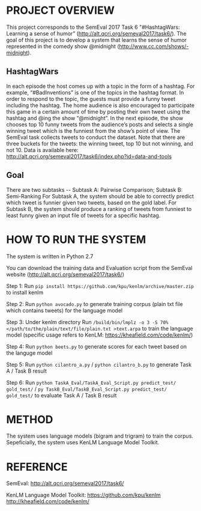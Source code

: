 # PROJECT OVERVIEW
This project corresponds to the SemEval 2017 Task 6 "#HashtagWars: Learning a sense of humor" (http://alt.qcri.org/semeval2017/task6/). The goal of this project is to develop a system that learns the sense of humor represented in the comedy show @midnight (http://www.cc.com/shows/-midnight). 

## HashtagWars
In each episode the host comes up with a topic in the form of a hashtag. For example, “#BadInventions” is one of the topics in the hashtag format. In order to respond to the topic, the guests must provide a funny tweet including the hashtag. The home audience is also encouraged to participate this game in a certain amount of time by posting their own tweet using the hashtag and @ing the show “@midnight”. In the next episode, the show chooses top 10 funny tweets from the audience’s posts and selects a single winning tweet which is the funniest from the show’s point of view. The SemEval task collects tweets to conduct the dataset. Note that there are three buckets for the tweets: the winning tweet, top 10 but not winning, and not 10. Data is available here: http://alt.qcri.org/semeval2017/task6/index.php?id=data-and-tools

## Goal 
There are two subtasks -- Subtask A: Pairwise Comparison; Subtask B: Semi-Ranking
For Subtask A, the system should be able to correctly predict which tweet is funnier given two tweets, based on the gold label. For Subtask B, the system should produce a ranking of tweets from funniest to least funny given an input file of tweets for a specific hashtag.

# HOW TO RUN THE SYSTEM
The system is written in Python 2.7

You can download the training data and Evaluation script from the SemEval website (http://alt.qcri.org/semeval2017/task6/)

Step 1: Run `pip install https://github.com/kpu/kenlm/archive/master.zip` to install kenlm

Step 2: Run `python avocado.py` to generate training corpus (plain txt file which contains tweets) for the language model

Step 3: Under kenlm directory Run `/build/bin/lmplz -o 3 -S 70% </path/to/the/plain/text/file/plain.txt >text.arpa` to train the language model (specific usage refers to KenLM: https://kheafield.com/code/kenlm/)

Step 4: Run `python beets.py` to generate scores for each tweet based on the languge model

Step 5: Run `python cilantro_a.py` / `python cilantro_b.py` to generate Task A / Task B result

Step 6: Run `python TaskA_Eval/TaskA_Eval_Script.py predict_test/ gold_test/` / `py TaskB_Eval/TaskB_Eval_Script.py predict_test/ gold_test/` to evaluate Task A / Task B result

# METHOD
The system uses language models (bigram and trigram) to train the corpus. Sepeficially, the system uses KenLM Language Model Toolkit.

# REFERENCE
SemEval:  http://alt.qcri.org/semeval2017/task6/

KenLM Language Model Toolkit:  https://github.com/kpu/kenlm
                               http://kheafield.com/code/kenlm/
        

        



